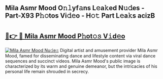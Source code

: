 ## Mila Asmr Mood O𝚗𝚕yf𝚊ns L𝚎a𝚔ed N𝚞𝚍es - Part-X93 P𝚑𝚘tos Vi𝚍𝚎o - H𝚘𝚝 Part L𝚎a𝚔s acizB

# <h2><a href="http://kf8g94.oniu.top/?m=Mila+Asmr+Mood">🔗👉 🔴 Mila Asmr Mood P𝚑ot𝚘𝚜 V𝚒d𝚎o</a></h2>

[![Mila Asmr Mood Nu𝚍e𝚜](https://i.imgur.com/0qMVB7G.gif)](http://kf8g94.oniu.top/?m=Mila+Asmr+Mood)
Digital artist and amusement provider Mila Asmr Mood, famed for disseminating dance and lifestyle content via viral dance sequences and succinct videos. Mila Asmr Mood's public image is characterized by its warm and genuine demeanor, but the intricacies of his personal life remain shrouded in secrecy.  
